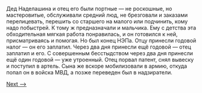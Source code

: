 Дед Наделашина и отец его были портные — не роскошные, но мастеровитые, обслуживали средний люд, не брезговали и заказами перелицевать, перешить со старшего на малого или подчинить, кому надо побыстрей. К тому ж предназначали и мальчика. Ему с детства эта обходительная мягкая работа понравилась, и он готовился к ней, присматриваясь и помогая. Но был конец НЭПа. Отцу принесли годовой налог — он его заплатил. Через два дня принесли ещё годовой — отец заплатил и его. С совершенным бесстыдством через два дня принесли ещё один годовой — уже утроенный. Отец порвал патент, снял вывеску и поступил в артель. Сына же вскоре мобилизовали в армию, откуда попал он в войска МВД, а позже переведен был в надзиратели.

[Next -->](https://github.com/AdamSkywalker/literature/blob/master/citations/ru/%D0%A1%D0%BE%D0%BB%D0%B6%D0%B5%D0%BD%D0%B8%D1%86%D1%8B%D0%BD/%D0%92%20%D0%BA%D1%80%D1%83%D0%B3%D0%B5%20%D0%BF%D0%B5%D1%80%D0%B2%D0%BE%D0%BC/12%20-%20%D0%9F%D0%BE%D1%82%D0%B0%D0%BF%D0%BE%D0%B2.md)